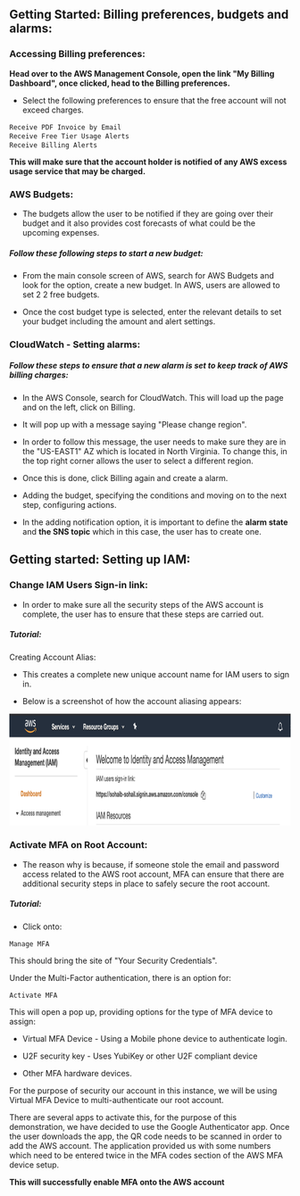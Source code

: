 ## Getting Started: Billing preferences, budgets and alarms:

### Accessing Billing preferences:

**Head over to the AWS Management Console, open the link "My Billing Dashboard", once clicked, head to the Billing preferences.**

- Select the following preferences to ensure that the free account will not exceed charges. 

```
Receive PDF Invoice by Email
Receive Free Tier Usage Alerts
Receive Billing Alerts
```

**This will make sure that the account holder is notified of any AWS excess usage service that may be charged.**
 
 
### AWS Budgets:

- The budgets allow the user to be notified if they are going over their budget and it also provides cost forecasts of what could be the upcoming expenses. 

##### **Follow these following steps to start a new budget:**

- From the main console screen of AWS, search for AWS Budgets and look for the option, create a new budget. In AWS, users are allowed to set 2 2 free budgets. 

- Once the cost budget type is selected, enter the relevant details to set your budget including the amount and alert settings. 

### CloudWatch - Setting alarms:

##### **Follow these steps to ensure that a new alarm is set to keep track of AWS billing charges:**

- In the AWS Console, search for CloudWatch. This will load up the page and on the left, click on Billing. 

- It will pop up with a message saying "Please change region".

- In order to follow this message, the user needs to make sure they are in the "US-EAST1" AZ which is located in North Virginia. To change this, in the top right corner allows the user to select a different region. 

- Once this is done, click Billing again and create a alarm. 

- Adding the budget, specifying the conditions and moving on to the next step, configuring actions.

- In the adding notification option, it is important to define the **alarm state** and **the SNS topic** which in this case, the user has to create one. 

## Getting started: Setting up IAM: 

### **Change IAM Users Sign-in link:**

- In order to make sure all the security steps of the AWS account is complete, the user has to ensure that these steps are carried out. 

##### **Tutorial:**

Creating Account Alias:

- This creates a complete new unique account name for IAM users to sign in.

- Below is a screenshot of how the account aliasing appears:

<img src="https://github.com/sohaibsohail98/AWS_Cloud_Practitioner/blob/master/Image/AWSIAMHome.png" height="200" width="550"/> 

### **Activate MFA on Root Account:**

- The reason why is because, if someone stole the email and password access related to the AWS root account, MFA can ensure that there are additional security steps in place to safely secure the root account. 

##### **Tutorial:**

- Click onto:

```
Manage MFA
```

This should bring the site of "Your Security Credentials".

Under the Multi-Factor authentication, there is an option for:

```
Activate MFA
```

This will open a pop up, providing options for the type of MFA device to assign:

- Virtual MFA Device - Using a Mobile phone device to authenticate login. 

- U2F security key - Uses YubiKey or other U2F compliant device

- Other MFA hardware devices.

For the purpose of security our account in this instance, we will be using Virtual MFA Device to multi-authenticate our root account.

There are several apps to activate this, for the purpose of this demonstration, we have decided to use the Google Authenticator app. Once the user downloads the app, the QR code needs to be scanned in order to add the AWS account. The application provided us with some numbers which need to be entered twice in the MFA codes section of the AWS MFA device setup.
 
**This will successfully enable MFA onto the AWS account**

